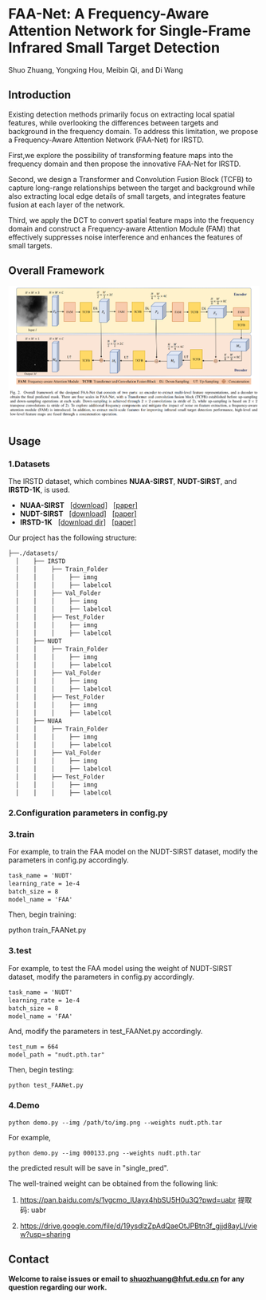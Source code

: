 # FAA-Net: A Frequency-Aware Attention Network for Single-Frame Infrared Small Target Detection
Shuo Zhuang, Yongxing Hou, Meibin Qi, and Di Wang
## Introduction
Existing detection methods primarily focus on extracting local spatial features, while overlooking the differences between targets and background in the frequency domain. To address this limitation, we propose a Frequency-Aware Attention Network (FAA-Net) for IRSTD.

First,we explore the possibility of transforming feature maps into the frequency domain and then propose 
the innovative FAA-Net for IRSTD. 

Second, we design a Transformer and Convolution Fusion 
Block (TCFB) to capture long-range relationships between the target and background while also 
extracting local edge details of small targets, and integrates feature fusion at each layer of the 
network. 

Third, we apply the DCT to convert spatial feature maps into the frequency domain and 
construct a Frequency-aware Attention Module (FAM) that effectively suppresses noise interference 
and enhances the features of small targets.

## Overall Framework
![image](https://github.com/Dr-Zhuang/FAA-Net-IRSTD/blob/main/framework.png)

## Usage

### 1.Datasets

The IRSTD dataset, which combines **NUAA-SIRST**, **NUDT-SIRST**, and **IRSTD-1K**, is used.
* **NUAA-SIRST** &nbsp; [[download]](https://github.com/YimianDai/sirst) &nbsp; [[paper]](https://arxiv.org/pdf/2009.14530.pdf)
* **NUDT-SIRST** &nbsp; [[download]](https://github.com/YeRen123455/Infrared-Small-Target-Detection) &nbsp; [[paper]](https://ieeexplore.ieee.org/abstract/document/9864119)
* **IRSTD-1K** &nbsp; [[download dir]](https://github.com/RuiZhang97/ISNet) &nbsp; [[paper]](https://ieeexplore.ieee.org/document/9880295)
  
Our project has the following structure:
```
├──./datasets/
  │    ├── IRSTD
  │    │    ├── Train_Folder
  │    │    │    ├── imng
  │    │    │    ├── labelcol
  │    │    ├── Val_Folder
  │    │    │    ├── imng
  │    │    │    ├── labelcol
  │    │    ├── Test_Folder
  │    │    │    ├── imng
  │    │    │    ├── labelcol
  │    ├── NUDT
  │    │    ├── Train_Folder
  │    │    │    ├── imng
  │    │    │    ├── labelcol
  │    │    ├── Val_Folder
  │    │    │    ├── imng
  │    │    │    ├── labelcol
  │    │    ├── Test_Folder
  │    │    │    ├── imng
  │    │    │    ├── labelcol
  │    ├── NUAA
  │    │    ├── Train_Folder
  │    │    │    ├── imng
  │    │    │    ├── labelcol
  │    │    ├── Val_Folder
  │    │    │    ├── imng
  │    │    │    ├── labelcol
  │    │    ├── Test_Folder
  │    │    │    ├── imng
  │    │    │    ├── labelcol
 ```

### 2.Configuration parameters in config.py

### 3.train
For example, to train the FAA model on the NUDT-SIRST dataset, modify the parameters in config.py accordingly.
```
task_name = 'NUDT'
learning_rate = 1e-4
batch_size = 8
model_name = 'FAA'
```
Then, begin training: 

python train_FAANet.py

### 3.test
For example, to test the FAA model using the weight of NUDT-SIRST dataset, modify the parameters in config.py accordingly.
```
task_name = 'NUDT'
learning_rate = 1e-4
batch_size = 8
model_name = 'FAA'
```
And, modify the parameters in test_FAANet.py accordingly.
```
test_num = 664
model_path = "nudt.pth.tar"
```
Then, begin testing: 
```
python test_FAANet.py
```
### 4.Demo
```
python demo.py --img /path/to/img.png --weights nudt.pth.tar
```
For example,
```
python demo.py --img 000133.png --weights nudt.pth.tar
```
the predicted result will be save in "single_pred".

The well-trained weight can be obtained from the following link:
1) https://pan.baidu.com/s/1vgcmo_IUayx4hbSU5H0u3Q?pwd=uabr 提取码: uabr

2) https://drive.google.com/file/d/19ysdlzZpAdQaeOtJPBtn3f_gjjd8ayLl/view?usp=sharing

## Contact
**Welcome to raise issues or email to [shuozhuang@hfut.edu.cn](shuozhuang@hfut.edu.cn) for any question regarding our work.**
